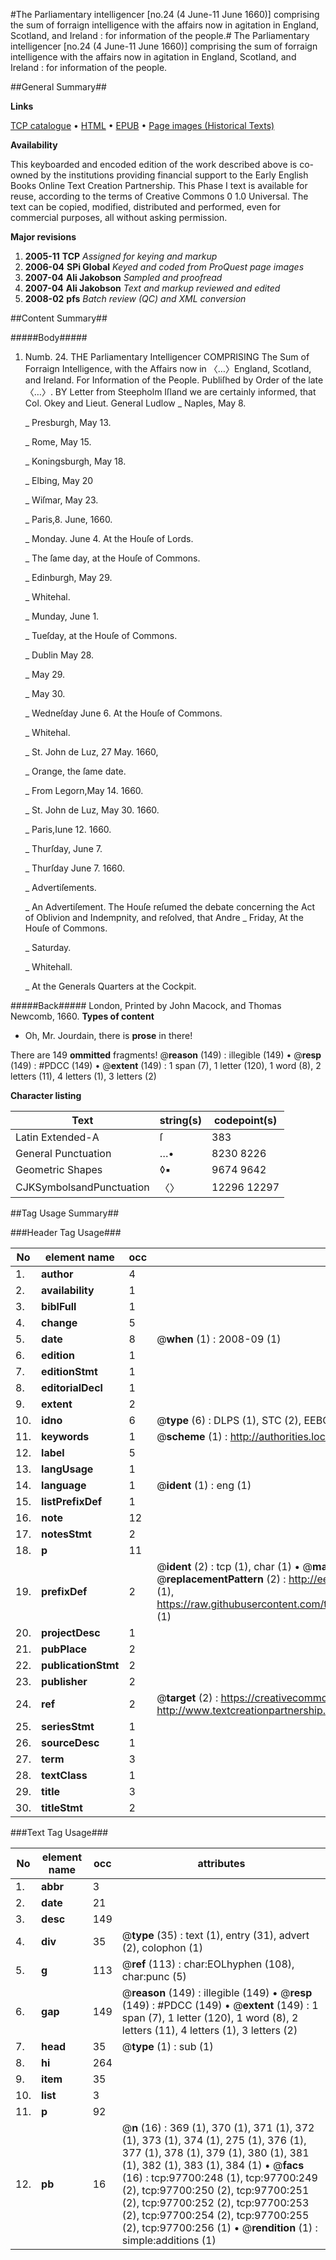 #The Parliamentary intelligencer [no.24 (4 June-11 June 1660)] comprising the sum of forraign intelligence with the affairs now in agitation in England, Scotland, and Ireland : for information of the people.#
The Parliamentary intelligencer [no.24 (4 June-11 June 1660)] comprising the sum of forraign intelligence with the affairs now in agitation in England, Scotland, and Ireland : for information of the people.

##General Summary##

**Links**

[TCP catalogue](http://www.ota.ox.ac.uk/tcp/)  • 
[HTML](http://tei.it.ox.ac.uk/tcp/Texts-HTML/free/A71/A71332.html)  • 
[EPUB](http://tei.it.ox.ac.uk/tcp/Texts-EPUB/free/A71/A71332.epub) • 
[Page images (Historical Texts)](https://data.historicaltexts.jisc.ac.uk/view?pubId=eebo-53403934e&pageId=eebo-53403934e-97700-1)

**Availability**

This keyboarded and encoded edition of the
	       work described above is co-owned by the institutions
	       providing financial support to the Early English Books
	       Online Text Creation Partnership. This Phase I text is
	       available for reuse, according to the terms of Creative
	       Commons 0 1.0 Universal. The text can be copied,
	       modified, distributed and performed, even for
	       commercial purposes, all without asking permission.

**Major revisions**

1. __2005-11__ __TCP__ *Assigned for keying and markup*
1. __2006-04__ __SPi Global__ *Keyed and coded from ProQuest page images*
1. __2007-04__ __Ali Jakobson__ *Sampled and proofread*
1. __2007-04__ __Ali Jakobson__ *Text and markup reviewed and edited*
1. __2008-02__ __pfs__ *Batch review (QC) and XML conversion*

##Content Summary##

#####Body#####

1. Numb. 24. THE Parliamentary Intelligencer COMPRISING The Sum of Forraign Intelligence, with the Affairs now in 〈…〉England, Scotland, and Ireland. For Information of the People. Publiſhed by Order of the late 〈…〉.
BY Letter from Steepholm Iſland we are certainly informed, that Col. Okey and Lieut. General Ludlow 
    _ Naples, May 8.

    _ Presburgh, May 13.

    _ Rome, May 15.

    _ Koningsburgh, May 18.

    _ Elbing, May 20

    _ Wiſmar, May 23.

    _ Paris,8. June, 1660.

    _ Monday. June 4. At the Houſe of Lords.

    _ The ſame day, at the Houſe of Commons.

    _ Edinburgh, May 29.

    _ Whitehal.

    _ Munday, June 1.

    _ Tueſday, at the Houſe of Commons.

    _ Dublin May 28.

    _ May 29.

    _ May 30.

    _ Wedneſday June 6. At the Houſe of Commons.

    _ Whitehal.

    _ St. John de Luz, 27 May. 1660,

    _ Orange, the ſame date.

    _ From Legorn,May 14. 1660.

    _ St. John de Luz, May 30. 1660.

    _ Paris,Iune 12. 1660.

    _ Thurſday, June 7.

    _ Thurſday June 7. 1660.

    _ Advertiſements.

    _ An Advertiſement.
The Houſe reſumed the debate concerning the Act of Oblivion and Indempnity, and reſolved, that Andre
    _ Friday, At the Houſe of Commons.

    _ Saturday.

    _ Whitehall.

    _ At the Generals Quarters at the Cockpit.

#####Back#####
London, Printed by John Macock, and Thomas Newcomb, 1660.
**Types of content**

  * Oh, Mr. Jourdain, there is **prose** in there!

There are 149 **ommitted** fragments! 
 @__reason__ (149) : illegible (149)  •  @__resp__ (149) : #PDCC (149)  •  @__extent__ (149) : 1 span (7), 1 letter (120), 1 word (8), 2 letters (11), 4 letters (1), 3 letters (2)

**Character listing**


|Text|string(s)|codepoint(s)|
|---|---|---|
|Latin Extended-A|ſ|383|
|General Punctuation|…•|8230 8226|
|Geometric Shapes|◊▪|9674 9642|
|CJKSymbolsandPunctuation|〈〉|12296 12297|

##Tag Usage Summary##

###Header Tag Usage###

|No|element name|occ|attributes|
|---|---|---|---|
|1.|__author__|4||
|2.|__availability__|1||
|3.|__biblFull__|1||
|4.|__change__|5||
|5.|__date__|8| @__when__ (1) : 2008-09 (1)|
|6.|__edition__|1||
|7.|__editionStmt__|1||
|8.|__editorialDecl__|1||
|9.|__extent__|2||
|10.|__idno__|6| @__type__ (6) : DLPS (1), STC (2), EEBO-CITATION (1), OCLC (1), VID (1)|
|11.|__keywords__|1| @__scheme__ (1) : http://authorities.loc.gov/ (1)|
|12.|__label__|5||
|13.|__langUsage__|1||
|14.|__language__|1| @__ident__ (1) : eng (1)|
|15.|__listPrefixDef__|1||
|16.|__note__|12||
|17.|__notesStmt__|2||
|18.|__p__|11||
|19.|__prefixDef__|2| @__ident__ (2) : tcp (1), char (1)  •  @__matchPattern__ (2) : ([0-9\-]+):([0-9IVX]+) (1), (.+) (1)  •  @__replacementPattern__ (2) : http://eebo.chadwyck.com/downloadtiff?vid=$1&page=$2 (1), https://raw.githubusercontent.com/textcreationpartnership/Texts/master/tcpchars.xml#$1 (1)|
|20.|__projectDesc__|1||
|21.|__pubPlace__|2||
|22.|__publicationStmt__|2||
|23.|__publisher__|2||
|24.|__ref__|2| @__target__ (2) : https://creativecommons.org/publicdomain/zero/1.0/ (1), http://www.textcreationpartnership.org/docs/. (1)|
|25.|__seriesStmt__|1||
|26.|__sourceDesc__|1||
|27.|__term__|3||
|28.|__textClass__|1||
|29.|__title__|3||
|30.|__titleStmt__|2||


###Text Tag Usage###

|No|element name|occ|attributes|
|---|---|---|---|
|1.|__abbr__|3||
|2.|__date__|21||
|3.|__desc__|149||
|4.|__div__|35| @__type__ (35) : text (1), entry (31), advert (2), colophon (1)|
|5.|__g__|113| @__ref__ (113) : char:EOLhyphen (108), char:punc (5)|
|6.|__gap__|149| @__reason__ (149) : illegible (149)  •  @__resp__ (149) : #PDCC (149)  •  @__extent__ (149) : 1 span (7), 1 letter (120), 1 word (8), 2 letters (11), 4 letters (1), 3 letters (2)|
|7.|__head__|35| @__type__ (1) : sub (1)|
|8.|__hi__|264||
|9.|__item__|35||
|10.|__list__|3||
|11.|__p__|92||
|12.|__pb__|16| @__n__ (16) : 369 (1), 370 (1), 371 (1), 372 (1), 373 (1), 374 (1), 275 (1), 376 (1), 377 (1), 378 (1), 379 (1), 380 (1), 381 (1), 382 (1), 383 (1), 384 (1)  •  @__facs__ (16) : tcp:97700:248 (1), tcp:97700:249 (2), tcp:97700:250 (2), tcp:97700:251 (2), tcp:97700:252 (2), tcp:97700:253 (2), tcp:97700:254 (2), tcp:97700:255 (2), tcp:97700:256 (1)  •  @__rendition__ (1) : simple:additions (1)|
